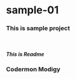 # sample-01
<h3>This is sample project</h3>
<br>
<h5>This is Readme
</h5>
<h3> Codermon Modigy</h3>
